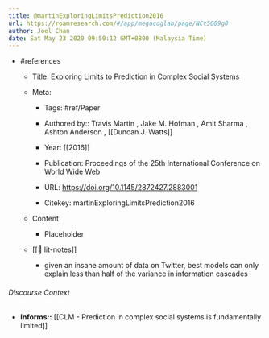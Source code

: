 ```yaml
---
title: @martinExploringLimitsPrediction2016
url: https://roamresearch.com/#/app/megacoglab/page/NCt5GO9g0
author: Joel Chan
date: Sat May 23 2020 09:50:12 GMT+0800 (Malaysia Time)
---
```


- #references

    - Title: Exploring Limits to Prediction in Complex Social Systems

    - Meta:

        - Tags: #ref/Paper

        - Authored by::  Travis Martin ,  Jake M. Hofman ,  Amit Sharma ,  Ashton Anderson ,  [[Duncan J. Watts]]

        - Year: [[2016]]

        - Publication: Proceedings of the 25th International Conference on World Wide Web

        - URL: https://doi.org/10.1145/2872427.2883001

        - Citekey: martinExploringLimitsPrediction2016

    - Content

        - Placeholder

    - [[📝 lit-notes]]

        - given an insane amount of data on Twitter, best models can only explain less than half of the variance in information cascades

###### Discourse Context

- **Informs::** [[CLM - Prediction in complex social systems is fundamentally limited]]
